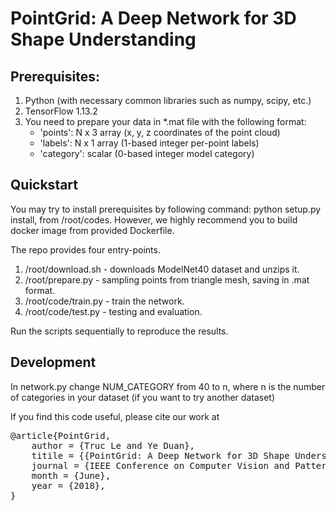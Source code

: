 # PointGrid: A Deep Network for 3D Shape Understanding

## Prerequisites:
1. Python (with necessary common libraries such as numpy, scipy, etc.)
2. TensorFlow 1.13.2
3. You need to prepare your data in *.mat file with the following format:
	- 'points': N x 3 array (x, y, z coordinates of the point cloud)
	- 'labels': N x 1 array (1-based integer per-point labels)
	- 'category': scalar (0-based integer model category)

## Quickstart
You may try to install prerequisites by following command: python setup.py install, from /root/codes.
However, we highly recommend you to build docker image from provided Dockerfile.

The repo provides four entry-points.
1. /root/download.sh - downloads ModelNet40 dataset and unzips it.
2. /root/prepare.py - sampling points from triangle mesh, saving in .mat format.
3. /root/code/train.py - train the network.
4. /root/code/test.py - testing and evaluation. 

Run the scripts sequentially to reproduce the results.

## Development 

In network.py change NUM_CATEGORY from 40 to n, where n is the number of categories in your dataset (if you want to try another dataset)


If you find this code useful, please cite our work at <br />
<pre>
@article{PointGrid,
	author = {Truc Le and Ye Duan},
	titile = {{PointGrid: A Deep Network for 3D Shape Understanding}},
	journal = {IEEE Conference on Computer Vision and Pattern Recognition (CVPR)},
	month = {June},
	year = {2018},
}
</pre>
